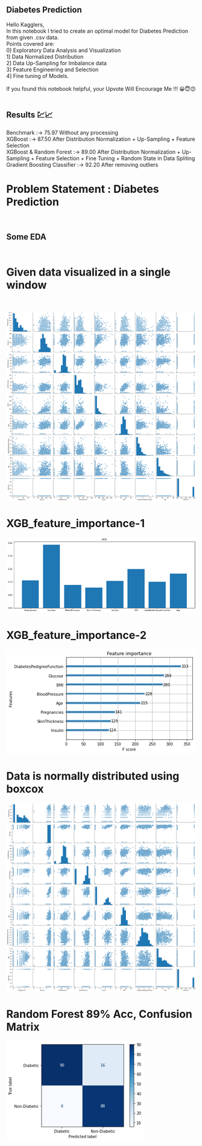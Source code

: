 ## Diabetes Prediction <br>
Hello Kagglers, <br>
In this notebook I tried to create an optimal model for Diabetes Prediction from given .csv data. <br>
Points covered are:<br>
0] Exploratory Data Analysis and Visualization <br>
1] Data Normalized Distribution <br>
2] Data Up-Sampling for Imbalance data <br>
3] Feature Engineering and Selection <br>
4] Fine tuning of Models. <br>
<br>
If you found this notebook helpful, your Upvote Will Encourage Me !!! 😀😇😊<br>
<br>

## Results 💹📈<br>

Benchmark :-> 75.97  Without any processing <br>
XGBoost :-> 87.50  After Distribution Normalization + Up-Sampling + Feature Selection <br>
XGBoost & Random Forest :-> 89.00  After Distribution Normalization + Up-Sampling + Feature Selection + Fine Tuning + Random State in Data Spliting <br>
Gradient Boosting Classifier :-> 92.20  After removing outliers <br>

# Problem Statement : Diabetes Prediction <br> <br>

## Some EDA <br> <br>

# Given data visualized in a single window <br> <br>
![alt text](https://github.com/OMIII1997/Diabetes--EDA-Acc_89-F1-Score_89-Precision_89.5-/blob/master/screen_shots/pairplot.png) <br>

# XGB_feature_importance-1 <br>
![alt text](https://github.com/OMIII1997/Diabetes--EDA-Acc_89-F1-Score_89-Precision_89.5-/blob/master/screen_shots/xgb_feature_imp1.png) <br>

# XGB_feature_importance-2 <br>
![alt text](https://github.com/OMIII1997/Diabetes--EDA-Acc_89-F1-Score_89-Precision_89.5-/blob/master/screen_shots/xgb_feature_imp2.png) <br>

# Data is normally distributed using boxcox <br>
![alt text](https://github.com/OMIII1997/Diabetes--EDA-Acc_89-F1-Score_89-Precision_89.5-/blob/master/screen_shots/normal_distributed_pairplor.png) <br>

# Random Forest 89% Acc, Confusion Matrix <br>
![alt text](https://github.com/OMIII1997/Diabetes--EDA-Acc_89-F1-Score_89-Precision_89.5-/blob/master/screen_shots/RF_confusion_matrix.png) <br>

